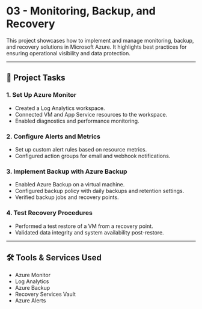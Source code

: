 # 03 - Monitoring, Backup, and Recovery

This project showcases how to implement and manage monitoring, backup, and recovery solutions in Microsoft Azure. It highlights best practices for ensuring operational visibility and data protection.

---

## 🚀 Project Tasks

### 1. Set Up Azure Monitor
- Created a Log Analytics workspace.
- Connected VM and App Service resources to the workspace.
- Enabled diagnostics and performance monitoring.

### 2. Configure Alerts and Metrics
- Set up custom alert rules based on resource metrics.
- Configured action groups for email and webhook notifications.

### 3. Implement Backup with Azure Backup
- Enabled Azure Backup on a virtual machine.
- Configured backup policy with daily backups and retention settings.
- Verified backup jobs and recovery points.

### 4. Test Recovery Procedures
- Performed a test restore of a VM from a recovery point.
- Validated data integrity and system availability post-restore.

---

## 🛠 Tools & Services Used
- Azure Monitor
- Log Analytics
- Azure Backup
- Recovery Services Vault
- Azure Alerts
